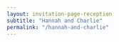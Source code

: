```yaml
---
layout: invitation-page-reception
subtitle: "Hannah and Charlie"
permalink: "/hannah-and-charlie"
---
```

        